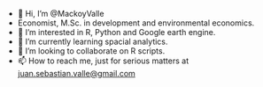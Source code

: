 - 👋 Hi, I’m @MackoyValle
- Economist, M.Sc. in development and environmental economics.
- 👀 I’m interested in R, Python and Google earth engine.
- 🌱 I’m currently learning spacial analytics.
- 💞️ I’m looking to collaborate on R scripts.
- 📫 How to reach me, just for serious matters at juan.sebastian.valle@gmail.com


